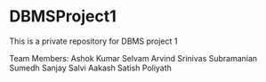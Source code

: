 # DBMSProject1
This is a private repository for DBMS project 1

Team Members:
Ashok Kumar Selvam
Arvind Srinivas Subramanian
Sumedh Sanjay Salvi
Aakash Satish Poliyath
